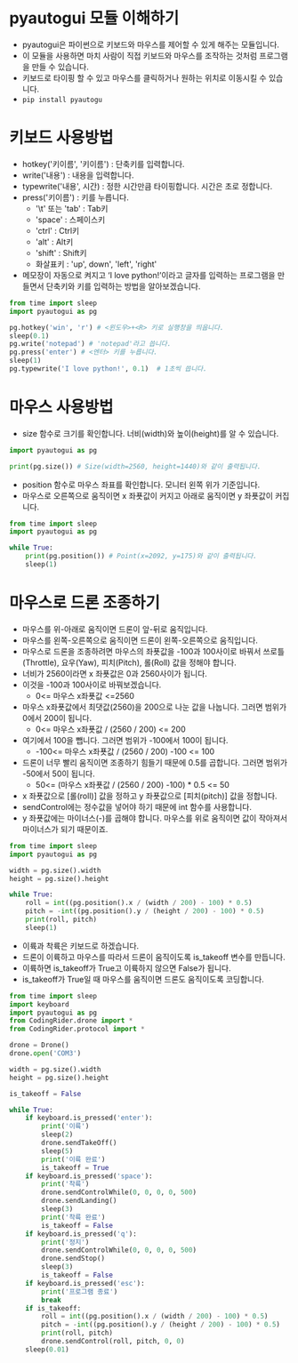 # pyautogui 모듈 이해하기
* pyautogui은 파이썬으로 키보드와 마우스를 제어할 수 있게 해주는 모듈입니다.
* 이 모듈을 사용하면 마치 사람이 직접 키보드와 마우스를 조작하는 것처럼 프로그램을 만들 수 있습니다.
* 키보드로 타이핑 할 수 있고 마우스를 클릭하거나 원하는 위치로 이동시킬 수 있습니다.
* ```pip install pyautogu```


# 키보드 사용방법
* hotkey('키이름', '키이름') : 단축키를 입력합니다.
* write('내용') : 내용을 입력합니다.
* typewrite('내용', 시간) : 정한 시간만큼 타이핑합니다. 시간은 초로 정합니다.
* press('키이름') : 키를 누릅니다.
  * '\t' 또는 'tab' : Tab키
  * 'space' : 스페이스키
  * 'ctrl' : Ctrl키
  * 'alt' : Alt키
  * 'shift' : Shift키
  * 화살표키 :  'up', down', 'left', 'right'
* 메모장이 자동으로 켜지고 ‘I love python!’이라고 글자를 입력하는 프로그램을 만들면서 단축키와 키를 입력하는 방법을 알아보겠습니다.
```python
from time import sleep
import pyautogui as pg

pg.hotkey('win', 'r') # <윈도우>+<R> 키로 실행창을 띄웁니다.
sleep(0.1)
pg.write('notepad') # 'notepad'라고 씁니다.
pg.press('enter') # <엔터> 키를 누릅니다.
sleep(1)
pg.typewrite('I love python!', 0.1)  # 1초씩 씁니다.
```

# 마우스 사용방법
* size 함수로 크기를 확인합니다. 너비(width)와 높이(height)를 알 수 있습니다.
```python
import pyautogui as pg

print(pg.size()) # Size(width=2560, height=1440)와 같이 출력됩니다.
```
* position 함수로 마우스 좌표를 확인합니다. 모니터 왼쪽 위가 기준입니다.
* 마우스로 오른쪽으로 움직이면 x 좌푯값이 커지고 아래로 움직이면 y 좌푯값이 커집니다.
```python
from time import sleep
import pyautogui as pg

while True:
    print(pg.position()) # Point(x=2092, y=175)와 같이 출력됩니다.
    sleep(1)
```

# 마우스로 드론 조종하기
* 마우스를 위-아래로 움직이면 드론이 앞-뒤로 움직입니다.
* 마우스를 왼쪽-오른쪽으로 움직이면 드론이 왼쪽-오른쪽으로 움직입니다.
* 마우스로 드론을 조종하려면 마우스의 좌푯값을 -100과 100사이로 바꿔서 쓰로틀(Throttle), 요우(Yaw), 피치(Pitch), 롤(Roll) 값을 정해야 합니다.
* 너비가 2560이라면 x 좌푯값은 0과 2560사이가 됩니다.
* 이것을 -100과 100사이로 바꿔보겠습니다.
  * 0<= 마우스 x좌푯값 <=2560
* 마우스 x좌푯값에서 최댓값(2560)을 200으로 나눈 값을 나눕니다. 그러면 범위가 0에서 200이 됩니다.
  * 0<= 마우스 x좌푯값 / (2560 / 200) <= 200
* 여기에서 100을 뺍니다. 그러면 범위가 -100에서 100이 됩니다.
  * -100<= 마우스 x좌푯값 / (2560 / 200) -100 <= 100
* 드론이 너무 빨리 움직이면 조종하기 힘들기 때문에 0.5를 곱합니다. 그러면 범위가 -50에서 50이 됩니다.
  * 50<= (마우스 x좌푯값 / (2560 / 200) -100) * 0.5  <= 50
* x 좌푯값으로 [롤(roll)] 값을 정하고 y 좌푯값으로 [피치(pitch)] 값을 정합니다.
* sendControl에는 정수값을 넣어야 하기 때문에 int 함수를 사용합니다.
* y 좌푯값에는 마이너스(-)를 곱해야 합니다. 마우스를 위로 움직이면 값이 작아져서 마이너스가 되기 때문이죠.
```python
from time import sleep
import pyautogui as pg

width = pg.size().width 
height = pg.size().height

while True:
    roll = int((pg.position().x / (width / 200) - 100) * 0.5)
    pitch = -int((pg.position().y / (height / 200) - 100) * 0.5) 
    print(roll, pitch)
    sleep(1)
```
* 이륙과 착륙은 키보드로 하겠습니다.
* 드론이 이륙하고 마우스를 따라서 드론이 움직이도록  is_takeoff 변수를 만듭니다.
* 이륙하면  is_takeoff가 True고 이륙하지 않으면 False가 됩니다.
* is_takeoff가 True일 때 마우스를 움직이면 드론도 움직이도록 코딩합니다.
```python
from time import sleep
import keyboard
import pyautogui as pg
from CodingRider.drone import *
from CodingRider.protocol import *

drone = Drone()
drone.open('COM3') 

width = pg.size().width 
height = pg.size().height

is_takeoff = False

while True:
    if keyboard.is_pressed('enter'):
        print('이륙')
        sleep(2)
        drone.sendTakeOff()
        sleep(5)
        print('이륙 완료')
        is_takeoff = True
    if keyboard.is_pressed('space'):
        print('착륙')
        drone.sendControlWhile(0, 0, 0, 0, 500)        
        drone.sendLanding()
        sleep(3)
        print('착륙 완료')
        is_takeoff = False
    if keyboard.is_pressed('q'): 
        print('정지')   
        drone.sendControlWhile(0, 0, 0, 0, 500)  
        drone.sendStop()
        sleep(3)
        is_takeoff = False
    if keyboard.is_pressed('esc'): 
        print('프로그램 종료')        
        break
    if is_takeoff:
        roll = int((pg.position().x / (width / 200) - 100) * 0.5)
        pitch = -int((pg.position().y / (height / 200) - 100) * 0.5)  
        print(roll, pitch)        
        drone.sendControl(roll, pitch, 0, 0)
    sleep(0.01)
```
